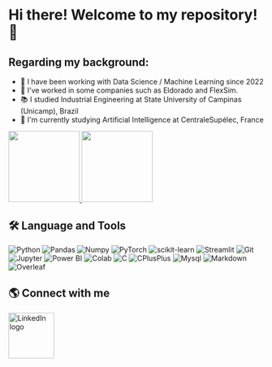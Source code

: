 # Hi there! Welcome to my repository! 👋

## Regarding my background:

- 🎲 I have been working with Data Science / Machine Learning since 2022
- 👔 I've worked in some companies such as Eldorado and FlexSim.
- 📚 I studied Industrial Engineering at State University of Campinas (Unicamp), Brazil
- 🌱 I'm currently studying Artificial Intelligence at CentraleSupélec, France

<div style="display: flex; align-items: center;">
  <div style="flex: 1; display: inline-block;">
    <!-- GitHub profile card -->
    <a href="https://github.com/LucasTramonte">
      <img height="140em" src="https://github-readme-stats.vercel.app/api?username=LucasTramonte&show_icons=true&theme=tokyonight&include_all_commits=true&count_private=True"/>
      <img height="140em" src="https://github-readme-stats.vercel.app/api/top-langs/?username=LucasTramonte&layout=compact&langs_count=16&theme=tokyonight"/>
    </a>
  </div>
</div>

## 🛠️ Language and Tools
<!-- Made with https://dev.to/envoy_/150-badges-for-github-pnk#cloud and https://github.com/alexandresanlim/Badges4-README.md-Profile -->
![Python](https://img.shields.io/badge/Python-3776AB?style=flat&logo=python&logoColor=white) ![Pandas](https://img.shields.io/badge/Pandas-2C2D72?style=flat&logo=pandas&logoColor=white) ![Numpy](https://camo.githubusercontent.com/b5a316a445d392b6f33cf315ebae56acecb547a7ac3a62c6931eb81ddbc813c6/68747470733a2f2f63646e2e6a7364656c6976722e6e65742f67682f64657669636f6e732f64657669636f6e2f69636f6e732f6e756d70792f6e756d70792d6f726967696e616c2e737667) ![PyTorch](https://img.shields.io/badge/PyTorch-%23EE4C2C.svg?style=flat&logo=PyTorch&logoColor=white) ![scikit-learn](https://img.shields.io/badge/scikit--learn-%23F7931E.svg?style=flat&logo=scikit-learn&logoColor=white) ![Streamlit](https://streamlit.io/images/brand/streamlit-mark-color.png)  ![Git](https://upload.wikimedia.org/wikipedia/commons/e/e0/Git-logo.svg) ![Jupyter](https://img.shields.io/badge/Jupyter-F37626.svg?&style=flat&logo=Jupyter&logoColor=white) ![Power BI](https://upload.wikimedia.org/wikipedia/commons/c/cf/New_Power_BI_Logo.svg) ![Colab](https://img.shields.io/badge/Colab-F9AB00?style=flat&logo=googlecolab&color=525252) ![C](https://img.shields.io/badge/C-00599C?style=flat&logo=c&logoColor=white) ![CPlusPlus](https://img.shields.io/badge/C%2B%2B-00599C?style=flat&logo=c%2B%2B&logoColor=white) ![Mysql](https://img.shields.io/badge/MySQL-00000F?style=flat&logo=mysql&logoColor=white) ![Markdown](https://img.shields.io/badge/Markdown-000000?style=flat&logo=markdown&logoColor=white) ![Overleaf](https://img.shields.io/badge/Overleaf-47A141?style=flat&logo=Overleaf&logoColor=white)

## 🌎 Connect with me

[<img src="https://upload.wikimedia.org/wikipedia/commons/0/01/LinkedIn_Logo.svg" alt="LinkedIn logo" width="90"/>](https://www.linkedin.com/in/lucastramonte01/)













